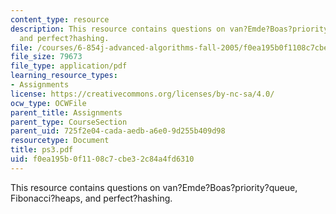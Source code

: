 ```yaml
---
content_type: resource
description: This resource contains questions on van?Emde?Boas?priority?queue, Fibonacci?heaps,
  and perfect?hashing.
file: /courses/6-854j-advanced-algorithms-fall-2005/f0ea195b0f1108c7cbe32c84a4fd6310_ps3.pdf
file_size: 79673
file_type: application/pdf
learning_resource_types:
- Assignments
license: https://creativecommons.org/licenses/by-nc-sa/4.0/
ocw_type: OCWFile
parent_title: Assignments
parent_type: CourseSection
parent_uid: 725f2e04-cada-aedb-a6e0-9d255b409d98
resourcetype: Document
title: ps3.pdf
uid: f0ea195b-0f11-08c7-cbe3-2c84a4fd6310
---
```

This resource contains questions on van?Emde?Boas?priority?queue, Fibonacci?heaps, and perfect?hashing.
